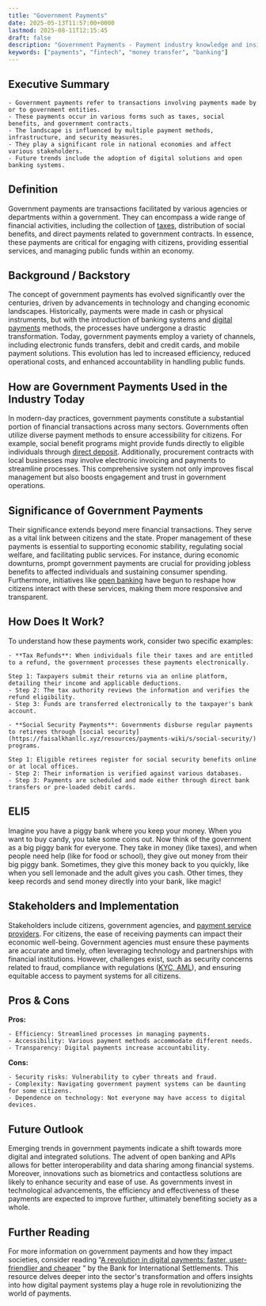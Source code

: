 ```yaml
---
title: "Government Payments"
date: 2025-05-13T11:57:00+0000
lastmod: 2025-08-11T12:15:45
draft: false
description: "Government Payments - Payment industry knowledge and insights"
keywords: ["payments", "fintech", "money transfer", "banking"]
---
```


## Executive Summary

 	- Government payments refer to transactions involving payments made by or to government entities.
 	- These payments occur in various forms such as taxes, social benefits, and government contracts.
 	- The landscape is influenced by multiple payment methods, infrastructure, and security measures.
 	- They play a significant role in national economies and affect various stakeholders.
 	- Future trends include the adoption of digital solutions and open banking systems.

## Definition
Government payments are transactions facilitated by various agencies or departments within a government. They can encompass a wide range of financial activities, including the collection of [taxes](https://faisalkhanllc.xyz/resources/payments-wiki/t/taxes/), distribution of social benefits, and direct payments related to government contracts. In essence, these payments are critical for engaging with citizens, providing essential services, and managing public funds within an economy.
## Background / Backstory
The concept of government payments has evolved significantly over the centuries, driven by advancements in technology and changing economic landscapes. Historically, payments were made in cash or physical instruments, but with the introduction of banking systems and [digital payments](https://faisalkhanllc.xyz/resources/payments-wiki/d/digital-payments/) methods, the processes have undergone a drastic transformation. Today, government payments employ a variety of channels, including electronic funds transfers, debit and credit cards, and mobile payment solutions. This evolution has led to increased efficiency, reduced operational costs, and enhanced accountability in handling public funds.
## How are Government Payments Used in the Industry Today
In modern-day practices, government payments constitute a substantial portion of financial transactions across many sectors. Governments often utilize diverse payment methods to ensure accessibility for citizens. For example, social benefit programs might provide funds directly to eligible individuals through [direct deposit](https://faisalkhanllc.xyz/resources/payments-wiki/d/direct-deposit/). Additionally, procurement contracts with local businesses may involve electronic invoicing and payments to streamline processes. This comprehensive system not only improves fiscal management but also boosts engagement and trust in government operations.
## Significance of Government Payments
Their significance extends beyond mere financial transactions. They serve as a vital link between citizens and the state. Proper management of these payments is essential to supporting economic stability, regulating social welfare, and facilitating public services. For instance, during economic downturns, prompt government payments are crucial for providing jobless benefits to affected individuals and sustaining consumer spending. Furthermore, initiatives like [open banking](https://faisalkhanllc.xyz/resources/payments-wiki/o/open-banking/) have begun to reshape how citizens interact with these services, making them more responsive and transparent.
## How Does It Work?
To understand how these payments work, consider two specific examples:

 	- **Tax Refunds**: When individuals file their taxes and are entitled to a refund, the government processes these payments electronically.

 	Step 1: Taxpayers submit their returns via an online platform, detailing their income and applicable deductions.
 	- Step 2: The tax authority reviews the information and verifies the refund eligibility.
 	- Step 3: Funds are transferred electronically to the taxpayer's bank account.

 	- **Social Security Payments**: Governments disburse regular payments to retirees through [social security](https://faisalkhanllc.xyz/resources/payments-wiki/s/social-security/) programs.

 	Step 1: Eligible retirees register for social security benefits online or at local offices.
 	- Step 2: Their information is verified against various databases.
 	- Step 3: Payments are scheduled and made either through direct bank transfers or pre-loaded debit cards.

## ELI5
Imagine you have a piggy bank where you keep your money. When you want to buy candy, you take some coins out. Now think of the government as a big piggy bank for everyone. They take in money (like taxes), and when people need help (like for food or school), they give out money from their big piggy bank. Sometimes, they give this money back to you quickly, like when you sell lemonade and the adult gives you cash. Other times, they keep records and send money directly into your bank, like magic!
## Stakeholders and Implementation
Stakeholders include citizens, government agencies, and [payment service providers](https://faisalkhanllc.xyz/resources/payments-wiki/p/payment-service-provider-psp/). For citizens, the ease of receiving payments can impact their economic well-being. Government agencies must ensure these payments are accurate and timely, often leveraging technology and partnerships with financial institutions. However, challenges exist, such as security concerns related to fraud, compliance with regulations ([KYC, AML](https://faisalkhanllc.xyz/resources/payments-wiki/k/know-your-customer-kyc-anti-money-laundering-aml/)), and ensuring equitable access to payment systems for all citizens.
## Pros & Cons
**Pros:**

 	- Efficiency: Streamlined processes in managing payments.
 	- Accessibility: Various payment methods accommodate different needs.
 	- Transparency: Digital payments increase accountability.

**Cons:**

 	- Security risks: Vulnerability to cyber threats and fraud.
 	- Complexity: Navigating government payment systems can be daunting for some citizens.
 	- Dependence on technology: Not everyone may have access to digital devices.

## Future Outlook
Emerging trends in government payments indicate a shift towards more digital and integrated solutions. The advent of open banking and APIs allows for better interoperability and data sharing among financial systems. Moreover, innovations such as biometrics and contactless solutions are likely to enhance security and ease of use. As governments invest in technological advancements, the efficiency and effectiveness of these payments are expected to improve further, ultimately benefiting society as a whole.
## Further Reading
For more information on government payments and how they impact societies, consider reading “[A revolution in digital payments: faster, user-friendlier and cheaper](https://www.bis.org/publ/bppdf/bispap152_b_rh.pdf) ” by the Bank for International Settlements. This resource delves deeper into the sector's transformation and offers insights into how digital payment systems play a huge role in revolutionizing the world of payments.